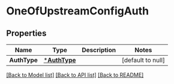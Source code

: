 # OneOfUpstreamConfigAuth

## Properties
Name | Type | Description | Notes
------------ | ------------- | ------------- | -------------
**AuthType** | [***AuthType**](AuthType.md) |  | [default to null]

[[Back to Model list]](../README.md#documentation-for-models) [[Back to API list]](../README.md#documentation-for-api-endpoints) [[Back to README]](../README.md)

